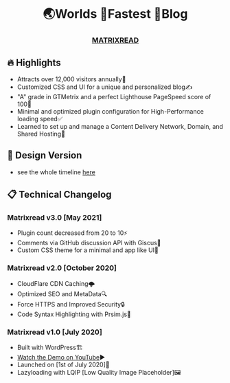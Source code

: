 <h1 align="center">
	🌏Worlds 🚀Fastest 📰Blog
</h1>
<h3 align="center">
<a href="https://matrixread.com/">MATRIXREAD</a>
</h3>

## 🔥 Highlights
- Attracts over 12,000 visitors annually🚀
- Customized CSS and UI for a unique and personalized blog✍️
- "A" grade in GTMetrix and a perfect Lighthouse PageSpeed score of 100💯
- Minimal and optimized plugin configuration for High-Performance loading speed✅
- Learned to set up and manage a Content Delivery Network, Domain, and Shared Hosting📖

## 🎨 Design Version

* see the whole timeline [here](https://matrixread.com/version/)

## 📋 Technical Changelog

### Matrixread v3.0 [May 2021]
* Plugin count decreased from 20 to 10⚡
* Comments via GitHub discussion API with Giscus💭
* Custom CSS theme for a minimal and app like UI🎨

### Matrixread v2.0 [October 2020]
* CloudFlare CDN Caching🌩️
* Optimized SEO and MetaData🔍
* Force HTTPS and Improved Security🔒
* Code Syntax Highlighting with Prsim.js🌈

### Matrixread  v1.0 [July 2020]

* Built with WordPress🏗️
* [Watch the Demo on YouTube](https://www.youtube.com/watch?v=lnvsuNZURR0)▶️
* Launched on [1st of July 2020]🚀
* Lazyloading with LQIP [Low Quality Image Placeholder]🖼️
